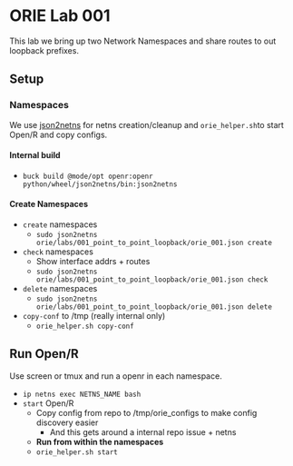 # ORIE Lab 001

This lab we bring up two Network Namespaces and share routes to out loopback
prefixes.

## Setup

### Namespaces

We use [json2netns](https://github.com/cooperlees/json2netns) for netns
creation/cleanup and `orie_helper.sh`to start Open/R and copy configs.

#### Internal build

- `buck build @mode/opt openr:openr python/wheel/json2netns/bin:json2netns`

#### Create Namespaces

- `create` namespaces
  - `sudo json2netns orie/labs/001_point_to_point_loopback/orie_001.json create`
- `check` namespaces
  - Show interface addrs + routes
  - `sudo json2netns orie/labs/001_point_to_point_loopback/orie_001.json check`
- `delete` namespaces
  - `sudo json2netns orie/labs/001_point_to_point_loopback/orie_001.json delete`
- `copy-conf` to /tmp (really internal only)
  - `orie_helper.sh copy-conf`

## Run Open/R

Use screen or tmux and run a openr in each namespace.

- `ip netns exec NETNS_NAME bash`
- `start` Open/R
  - Copy config from repo to /tmp/orie_configs to make config discovery easier
    - And this gets around a internal repo issue + netns
  - **Run from within the namespaces**
  - `orie_helper.sh start`
